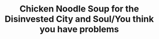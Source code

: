 ---
pid: PT166
title: Chicken Noodle Soup for the Disinvested City and Soul/You think you have problems
location_transcription: Penn Treaty Park/ Penn's Landing
zipcode: '19125'
outside_phl: 
neighborhood: Fishtown,Kensington
age: '26'
age_range: 20-29
instagram: 
image_file_name: PT_166.jpg
proposal_transcription: Campbell soup can but it's that forgotten city across the
  bridge.
topic: Environment,History
topic_summary: 0, 0
type: Sculpture Statue
keywords_other: 
credit: L.P.
image_labels: A Campbell's Chicken Noodle Soup can with Camden written on it instead.
twitter: 
facebook: 
permalink: "/monuments/pt166/"
layout: item-page
---